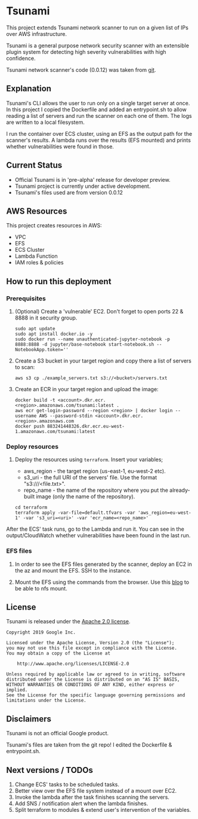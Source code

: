 # Tsunami

This project extends Tsunami network scanner to run on a given list of IPs over AWS infrastructure.

Tsunami is a general purpose network security scanner with an extensible plugin
system for detecting high severity vulnerabilities with high confidence.

Tsunami network scanner's code (0.0.12) was taken from
[git](https://github.com/google/tsunami-security-scanner/blob/master/docs/index.md).

## Explanation

Tsunami's CLI allows the user to run only on a single target server at once.
In this project I copied the Dockerfile and added an entrypoint.sh to allow reading a list of servers
and run the scanner on each one of them. The logs are written to a local filesystem.

I run the container over ECS cluster, using an EFS as the output path for the scanner's results.
A lambda runs over the results (EFS mounted) and prints whether vulnerabilities were found in those.

## Current Status

*   Official Tsunami is in 'pre-alpha' release for developer preview.
*   Tsunami project is currently under active development.
*   Tsunami's files used are from version 0.0.12

## AWS Resources

This project creates resources in AWS:

*   VPC
*   EFS
*   ECS Cluster
*   Lambda Function
*   IAM roles & policies

## How to run this deployment

### Prerequisites
 1.  (Optional) Create a 'vulnerable' EC2.
     Don't forget to open ports 22 & 8888 in it security group.

     ```
     sudo apt update
     sudo apt install docker.io -y
     sudo docker run --name unauthenticated-jupyter-notebook -p 8888:8888 -d jupyter/base-notebook start-notebook.sh --NotebookApp.token=''
     ```

 2.  Create a S3 bucket in your target region and copy there a list of servers to scan:

     ```
     aws s3 cp ./example_servers.txt s3://<bucket>/servers.txt
     ```

 3.  Create an ECR in your target region and upload the image:

     ```
     docker build -t <account>.dkr.ecr.<region>.amazonaws.com/tsunami:latest .
     aws ecr get-login-password --region <region> | docker login --username AWS --password-stdin <account>.dkr.ecr.<region>.amazonaws.com
     docker push 883241448326.dkr.ecr.eu-west-1.amazonaws.com/tsunami:latest
     ```

### Deploy resources
 1.  Deploy the resources using `terraform`.
     Insert your variables;
     *   aws_region - the target region (us-east-1, eu-west-2 etc).
     *   s3_uri - the full URI of the servers' file. Use the format "s3://<bucket>/<file.txt>".
     *   repo_name - the name of the repository where you put the already-built image (only the name of the repository).

     ```
     cd terraform
     terraform apply -var-file=default.tfvars -var 'aws_region=eu-west-1' -var 's3_uri=<uri>' -var 'ecr_name=<repo_name>'
     ```

 After the ECS' task runs, go to the Lambda and run it.
 You can see in the output/CloudWatch whether vulnerabilities have been found in the last run.

### EFS files
 1.  In order to see the EFS files generated by the scanner, deploy an EC2 in the az and mount the EFS.
     SSH to the instance.
     
 2.  Mount the EFS using the commands from the browser.
     Use this
     [blog](https://medium.com/geekculture/ow-to-setup-amazon-elastic-file-system-efs-and-mount-on-to-ubuntu-ec2-b47346427d5)
     to be able to nfs mount.

## License

Tsunami is released under the [Apache 2.0 license](LICENSE).

```
Copyright 2019 Google Inc.

Licensed under the Apache License, Version 2.0 (the "License");
you may not use this file except in compliance with the License.
You may obtain a copy of the License at

    http://www.apache.org/licenses/LICENSE-2.0

Unless required by applicable law or agreed to in writing, software
distributed under the License is distributed on an "AS IS" BASIS,
WITHOUT WARRANTIES OR CONDITIONS OF ANY KIND, either express or implied.
See the License for the specific language governing permissions and
limitations under the License.
```

## Disclaimers

Tsunami is not an official Google product.

Tsunami's files are taken from the git repo!
I edited the Dockerfile & entrypoint.sh.

## Next versions / TODOs

 1.  Change ECS' tasks to be scheduled tasks.
 2.  Better view over the EFS file system instead of a mount over EC2.
 3.  Invoke the lambda after the task finishes scanning the servers.
 4.  Add SNS / notification alert when the lambda finishes.
 5.  Split terraform to modules & extend user's intervention of the variables.
